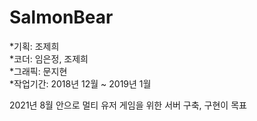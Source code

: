SalmonBear
==
*기획: 조제희   
*코더: 임은정, 조제희   
*그래픽: 문지현   
*작업기간: 2018년 12월 ~ 2019년 1월   

2021년 8월 안으로 멀티 유저 게임을 위한 서버 구축, 구현이 목표

